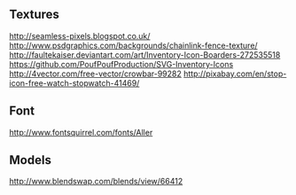 Textures
--------

http://seamless-pixels.blogspot.co.uk/
http://www.psdgraphics.com/backgrounds/chainlink-fence-texture/
http://faultekaiser.deviantart.com/art/Inventory-Icon-Boarders-272535518
https://github.com/PoufPoufProduction/SVG-Inventory-Icons
http://4vector.com/free-vector/crowbar-99282
http://pixabay.com/en/stop-icon-free-watch-stopwatch-41469/


Font
----

http://www.fontsquirrel.com/fonts/Aller

Models
------

http://www.blendswap.com/blends/view/66412
